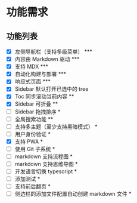 # 功能需求

## 功能列表

- [x] 左侧导航栏（支持多级菜单） ***
- [x] 内容由 Markdown 驱动 ***
- [x] 支持 MDX ***
- [x] 自动化构建与部署 ***
- [x] 响应式页面 ***
- [x] Sidebar 默认打开已选中的 tree
- [x] Toc 同步滚动当前内容 **
- [x] Sidebar 可折叠 **
- [ ] Sidebar 拖拽排序 *
- [ ] 全局搜索功能 **
- [ ] 支持多主题（至少支持黑暗模式） *
- [ ] 用户身份验证 *
- [x] 支持 PWA *
- [ ] 使用 Git 子系统 *
- [ ] markdown 支持流程图 *
- [ ] markdown 支持思维导图 *
- [ ] 开发语言切换 typescript *
- [ ] 添加测试 *
- [ ] 支持前后翻页 *
- [ ] 侧边栏的添加文件配置自动创建 markdown 文件 *
